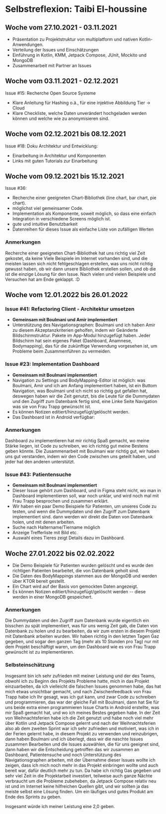 # Selbstreflexion: Taibi El-houssine

## **Woche vom 27.10.2021 - 03.11.2021**

- Präsentation zu Projektstruktur von multiplatform und nativen Kotlin-Anwendungen.
- Verteilung der Issues und Einschätzungen
- Einführung in Kotlin, KMM, Jetpack Compose, JUnit, Mockito und MongoDB
- Zusammenarbeit mit Partner an Issues


## **Woche vom 03.11.2021 - 02.12.2021**

Issue #15: Recherche Open Source Systeme 

- Klare Anleitung für Hashing o.ä., für eine injektive Abbildung Tier -> Cloud
- Klare Checkliste, welche Daten unverändert hochgeladen werden können und welche wie zu anonymisieren sind.


## **Woche vom 02.12.2021 bis 08.12.2021**

Issue #18: Doku Architektur und Entwicklung:

- Einarbeitung in Architektur und Komponenten
- Links mit guten Tutorials zur Einarbeitung





## **Woche vom 09.12.2021 bis 15.12.2021**

Issue #36:

- Recherche einer geeigneten Chart-Bibliothek (line chart, bar chart, pie chart).
- möglichst viel gemeinsamer Code.
- Implementation als Komponente, soweit möglich, so dass eine einfach Integration in verschiedene Screens möglich ist.
- gute und intuitive Benutzbarkeit
- Datenreihen für dieses Issue als einfache Liste von zufälligen Werten

### **Anmerkungen**
Recherche einer geeigneten Chart-Bibliothek hat uns richtig viel Zeit gekostet, da keine Viele Beispiele im Internet vorhanden sind, und die meisten lassen sich nicht fehlgeschlagen erstellen, was uns nicht richtig gewusst haben, ob wir dann unsere Bibliothek erstellen sollen, und ob die ist die einzige Lösung für den Issue.
Nach vielen und vielen Beispiele und Versuchen hat am Ende geklappt. :D

## **Woche vom 12.01.2022 bis 26.01.2022**

### Issue #41: Refactoring Client - Architektur umsetzen
- **Gemeinsam mit Boulmani und Amir implementiert**
- Unterstützung des Navigationsgraphen: Boulmani und ich haben Amir zu diesem Akzeptanzkriterien geholfen, indem wir Geänderte Bildschirmstruktur. Pakete im App-Modul hinzugefügt haben. Jeder Bildschirm hat sein eigenes Paket (Dashboard, Anamnese, Bodymapping), das für die zukünftige Verwendung vorgesehen ist, um Probleme beim Zusammenführen zu vermeiden.

### Issue #23: Implementation Dashboard
- **Gemeinsam mit Boulmani implementiert**
- Navigation zu Settings und BodyMapping-Editor ist möglich: was Boulmani, Amir und ich am Anfang implementiert haben, ist ein Buttom Navigation, was Boulmani und ich nicht so richtig gut gefallen hat, deswegen haben wir die Zeit genutzt, bis die Leute für die Dummydaten und den Zugriff zum Datenbank fertig sind, eine Linke Seite Navigation was sie von Frau Trapp gewünscht ist.
- Es können Notizen editiert/hinzugefügt/gelöscht werden.
- Das Dashboard ist in Android verfügbar: 

### Anmerkungen
Dashboard zu implementieren hat mir richtig Spaß gemacht, wo meine Stärke liegen, ist Code zu schreiben, wo ich richtig gut meine Bestens geben könnte.
Die Zusammenarbeit mit Boulmani war richtig gut, wir haben uns gut verstanden, indem wir den Code zwischen uns geteilt haben, und jeder hat den anderen unterstützt.

### Issue #43: Patientensuche
- **Gemeinsam mit Boulmani implementiert**
- Dieser Issue gehört zum Dashboard, und in Figma steht nicht, wo man in Dashboard implementieren soll, war noch unklar, und wird noch mal mit Frau Trapp besprochen und zusammen erklärt.
- Wir haben ein paar Demo Beispiele für Patienten, um unseres Code zu testen, und wenn die Dummydaten und den Zugriff zum Datenbank implementiert sind. dann werden wir direkt die Daten von Datenbank holen, und mit denen arbeiten.
- Suche nach Haltername/Tiername möglich
- Anzeige Trefferliste mit Bild etc.
- Auswahl eines Tieres zeigt Details dazu im Dashboard.

## Woche 27.01.2022 bis 02.02.2022
- Die Demo Beispiele für Patienten wurden gelöscht und es wurde den richtigen Patienten bearbeitet, die von Datenbank geholt sind.
- Die Daten des BodyMappings stammen aus der MongoDB und werden über KTOR bereit gestellt.
- Ein Chart wird auf der Basis von gemockten Daten angezeigt.
- Es können Notizen editiert/hinzugefügt/gelöscht werden -- diese werden in einer MongoDB gespeichert.

### Anmerkungen
Die Dummydaten und den Zugriff zum Datenbank wurde eigentlich ein bisschen zu spät implementiert, was für uns wenig Zeit gab, die Daten von Datenbank zu holen und zu bearbeiten, da wir zum ersten in diesem Projekt mit Datenbank arbeiten wurden.
Wir haben richtig in den letzten Tagen Gaz gegeben, und sogar den ganzen Tag (mehr als 10 Stunden pro Tag) nur mit dem Projekt beschäftigt waren, um den Dashboard wie es von Frau Trapp gewünscht ist zu implementieren.

### Selbsteinschätzung

Insgesamt bin ich sehr zufrieden mit meiner Leistung und der des Teams, obwohl ich zu Beginn des Projekts Probleme hatte, mich in das Projekt einzuarbeiten, da ich vielleicht die falschen Issues genommen habe, das hat mich etwas unsichtbar gemacht, und nach Zwischenfeedback von Frau Trapp  habe ich Ihr gesagt, was ich gut kann, und zwar Code zu schreiben und programmieren, das war der gleiche Fall mit Boulmani, dann hat Sie für uns beide extra einen programmieren Issue Charts in Android erstellte, was mir Spaß gemacht hat, und wo ich meines Bestes gegeben habe.
In der Zeit von Weihnachtsferien habe ich die Zeit genutzt und habe noch viel mehr über Kotlin und Jetpack Compose gelernt und nach der Weihnachtsferien also ab dem zweiten Sprint war ich sehr zufrieden und motiviert, was ich in der Ferien gelernt habe, in diesem Projekt zu verwenden und reinzubrigen, dann haben Boulmani und ich überlegt, dass wir die naschte Issues zusammen Bearbeiten und die Issues auswählen, die für uns geeignet sind, dann haben wir die Entscheidung getroffen das wir zusammen an Dashboard, Patientensuche und noch Unterstützung des Navigationsgraphen arbeiten, mit der Übernahme dieser Issues wollte ich zeigen, dass ich mich noch mehr in das Projekt einbringen wollte und auch bereit war, dafür deutlich mehr zu tun. Da habe ich richtig Gas gegeben und sehr viel Zeit in die Projektarbeit investiert, teilweise auch ganze Nächte verbraucht um die Probleme zubeheben, da Jetpack Compose relativ neu ist und im Internet keine hilfreichen Quellen gibt, und wir sollten ja das meiste selbst eine Lösung finden. Um ein läufiges und gutes Produkt am Ende des Sprints zu geben.

Insgesamt würde ich meiner Leistung eine 2,0 geben.

 



